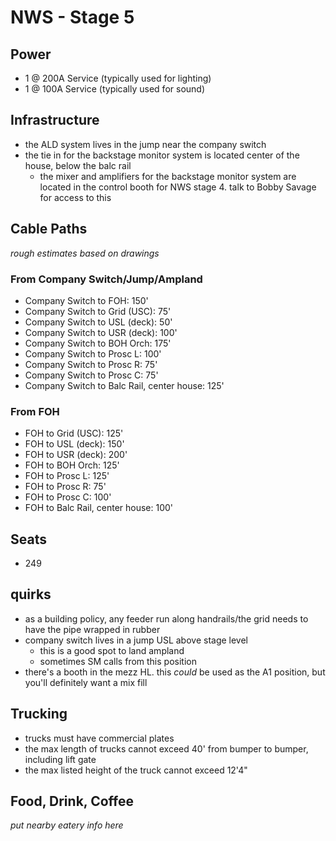 # NWS - Stage 5

## Power
* 1 @ 200A Service (typically used for lighting)
* 1 @ 100A Service (typically used for sound)

## Infrastructure
* the ALD system lives in the jump near the company switch
* the tie in for the backstage monitor system is located center of the house, below the balc rail
	* the mixer and amplifiers for the backstage monitor system are located in the control booth for NWS stage 4. talk to Bobby Savage for access to this


## Cable Paths
*rough estimates based on drawings*

### From Company Switch/Jump/Ampland
* Company Switch to FOH: 150'
* Company Switch to Grid (USC): 75'
* Company Switch to USL (deck): 50'
* Company Switch to USR (deck): 100'
* Company Switch to BOH Orch: 175'
* Company Switch to Prosc L: 100'
* Company Switch to Prosc R: 75'
* Company Switch to Prosc C: 75'
* Company Switch to Balc Rail, center house: 125'

### From FOH
* FOH to Grid (USC): 125'
* FOH to USL (deck): 150'
* FOH to USR (deck): 200'
* FOH to BOH Orch: 125'
* FOH to Prosc L: 125'
* FOH to Prosc R: 75'
* FOH to Prosc C: 100'
* FOH to Balc Rail, center house: 100'

## Seats
* 249

## quirks
* as a building policy, any feeder run along handrails/the grid needs to have the pipe wrapped in rubber
* company switch lives in a jump USL above stage level
	* this is a good spot to land ampland
	* sometimes SM calls from this position
* there's a booth in the mezz HL. this *could* be used as the A1 position, but you'll definitely want a mix fill

## Trucking
* trucks must have commercial plates
* the max length of trucks cannot exceed 40' from bumper to bumper, including lift gate
* the max listed height of the truck cannot exceed 12'4"

## Food, Drink, Coffee
*put nearby eatery info here*
